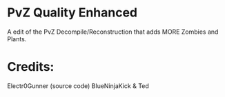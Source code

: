 # PvZ Quality Enhanced
A edit of the PvZ Decompile/Reconstruction that adds MORE Zombies and Plants.

# Credits:
Electr0Gunner (source code) BlueNinjaKick & Ted
